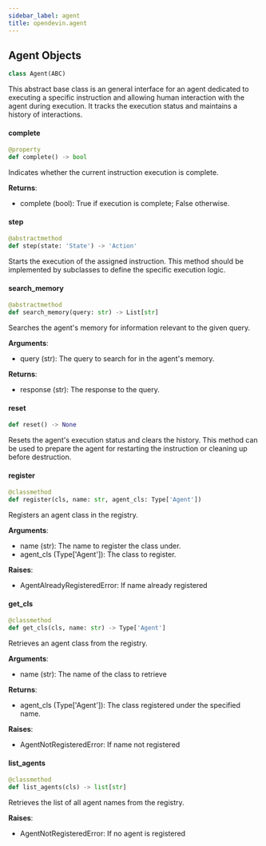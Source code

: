 ```yaml
---
sidebar_label: agent
title: opendevin.agent
---
```


## Agent Objects

```python
class Agent(ABC)
```

This abstract base class is an general interface for an agent dedicated to
executing a specific instruction and allowing human interaction with the
agent during execution.
It tracks the execution status and maintains a history of interactions.

#### complete

```python
@property
def complete() -> bool
```

Indicates whether the current instruction execution is complete.

**Returns**:

  - complete (bool): True if execution is complete; False otherwise.

#### step

```python
@abstractmethod
def step(state: 'State') -> 'Action'
```

Starts the execution of the assigned instruction. This method should
be implemented by subclasses to define the specific execution logic.

#### search\_memory

```python
@abstractmethod
def search_memory(query: str) -> List[str]
```

Searches the agent&#x27;s memory for information relevant to the given query.

**Arguments**:

  - query (str): The query to search for in the agent&#x27;s memory.
  

**Returns**:

  - response (str): The response to the query.

#### reset

```python
def reset() -> None
```

Resets the agent&#x27;s execution status and clears the history. This method can be used
to prepare the agent for restarting the instruction or cleaning up before destruction.

#### register

```python
@classmethod
def register(cls, name: str, agent_cls: Type['Agent'])
```

Registers an agent class in the registry.

**Arguments**:

  - name (str): The name to register the class under.
  - agent_cls (Type[&#x27;Agent&#x27;]): The class to register.
  

**Raises**:

  - AgentAlreadyRegisteredError: If name already registered

#### get\_cls

```python
@classmethod
def get_cls(cls, name: str) -> Type['Agent']
```

Retrieves an agent class from the registry.

**Arguments**:

  - name (str): The name of the class to retrieve
  

**Returns**:

  - agent_cls (Type[&#x27;Agent&#x27;]): The class registered under the specified name.
  

**Raises**:

  - AgentNotRegisteredError: If name not registered

#### list\_agents

```python
@classmethod
def list_agents(cls) -> list[str]
```

Retrieves the list of all agent names from the registry.

**Raises**:

  - AgentNotRegisteredError: If no agent is registered

